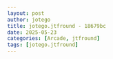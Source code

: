 ```yaml
---
layout: post
author: jotego
title: jotego.jtfround - 18679bc
date: 2025-05-23
categories: [Arcade, jtfround]
tags: [jotego.jtfround]
---
```


